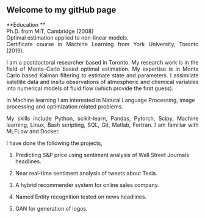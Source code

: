 ## Welcome to my gitHub page

<p align="justify">
**Education **
  <br/>
Ph.D. from MIT, Cambridge (2008)
  <br/>
  Optimal estimation applied to non-linear models.
  
<br/>  
Certificate course in Machine Learning from York University, Toronto (2019).
  
</p>

<p align="justify">
I am a postdoctoral researcher based in Toronto.  My research work is in the field of Monte-Carlo based optimal estimation.
My expertise is in Monte Carlo based Kalman filtering to estimate state and parameters. I assimilate satellite data and insitu observations of atmospheric and chemical variables into numerical models of fluid flow (which provide the first guess). 
  
In Machine learning I am interested in  Natural Language Processing, image processing and optimization related problems.
</p>

<p align="justify">
My skills include Python, scikit-learn, Pandas, Pytorch, Scipy, Machine learning, Linux, Bash scripting, SQL, Git, Matlab, Fortran.
I am familiar with MLFLow and Docker.
</p>

I have done the following the projects,

1. Predicting S&P price using sentiment analysis of Wall Street Journals headlines.

2. Near real-time sentiment analysis of tweets about Tesla.

3. A hybrid recommender system for online sales company.

4. Named Entity recognition tested on news headlines.

5. GAN for generation of logos.

